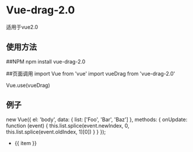 # Vue-drag-2.0
 适用于vue2.0


## 使用方法

##NPM
  npm install vue-drag-2.0

##页面调用
  import Vue from 'vue'
  import vueDrag from 'vue-drag-2.0'

  Vue.use(vueDrag)


## 例子
new Vue({
  el: 'body',
  data: {
    list: ['Foo', 'Bar', 'Baz']
  },
  methods: {
    onUpdate: function (event) {
      this.list.splice(event.newIndex, 0, this.list.splice(event.oldIndex, 1)[0])
    }
  }
});
<ul v-sortable="{ onUpdate: onUpdate }">
    <li v-for="item in list">{{ item }}</li>
 </ul>
